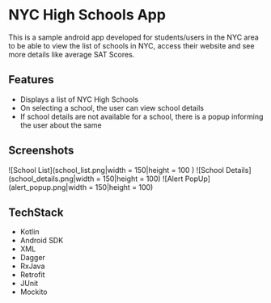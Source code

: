 # NYC High Schools App

This is a sample android app developed for students/users in the NYC area to be able to view the list of schools in NYC, access their website and see more details like average SAT Scores. 

## Features

- Displays a list of NYC High Schools
- On selecting a school, the user can view school details
- If school details are not available for a school, there is a popup informing the user about the same

## Screenshots

![School List](school_list.png|width = 150|height = 100 )
![School Details](school_details.png|width = 150|height = 100)
![Alert PopUp](alert_popup.png|width = 150|height = 100)

## TechStack

- Kotlin
- Android SDK
- XML
- Dagger
- RxJava
- Retrofit
- JUnit 
- Mockito

